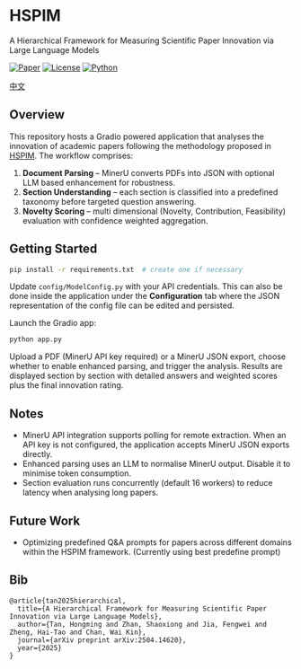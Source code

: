 # HSPIM
A Hierarchical Framework for Measuring Scientific Paper Innovation via Large Language Models

[![Paper](https://img.shields.io/badge/arXiv-2508.09459-b31b1b.svg)](https://arxiv.org/abs/2504.14620)
[![License](https://img.shields.io/badge/License-apache-green.svg)](LICENSE)
[![Python](https://img.shields.io/badge/Python-3.10%2B-blue.svg)]()

[中文](https://github.com/Jasaxion/HSPIM/blob/main/README_CN.md)

## Overview

This repository hosts a Gradio powered application that analyses the
innovation of academic papers following the methodology proposed in
[HSPIM](https://arxiv.org/abs/2504.14620). The workflow comprises:

1. **Document Parsing** – MinerU converts PDFs into JSON with optional
   LLM based enhancement for robustness.
2. **Section Understanding** – each section is classified into a
   predefined taxonomy before targeted question answering.
3. **Novelty Scoring** – multi dimensional (Novelty, Contribution,
   Feasibility) evaluation with confidence weighted aggregation.

## Getting Started

```bash
pip install -r requirements.txt  # create one if necessary
```

Update `config/ModelConfig.py` with your API credentials. This can also
be done inside the application under the **Configuration** tab where the
JSON representation of the config file can be edited and persisted.

Launch the Gradio app:

```bash
python app.py
```

Upload a PDF (MinerU API key required) or a MinerU JSON export, choose
whether to enable enhanced parsing, and trigger the analysis. Results are
displayed section by section with detailed answers and weighted scores
plus the final innovation rating.

## Notes

- MinerU API integration supports polling for remote extraction. When an
  API key is not configured, the application accepts MinerU JSON exports
  directly.
- Enhanced parsing uses an LLM to normalise MinerU output. Disable it to
  minimise token consumption.
- Section evaluation runs concurrently (default 16 workers) to reduce
  latency when analysing long papers.

## Future Work

- Optimizing predefined Q&A prompts for papers across different domains within the HSPIM framework. (Currently using best predefine prompt)

## Bib
```
@article{tan2025hierarchical,
  title={A Hierarchical Framework for Measuring Scientific Paper Innovation via Large Language Models},
  author={Tan, Hongming and Zhan, Shaoxiong and Jia, Fengwei and Zheng, Hai-Tao and Chan, Wai Kin},
  journal={arXiv preprint arXiv:2504.14620},
  year={2025}
}
```
